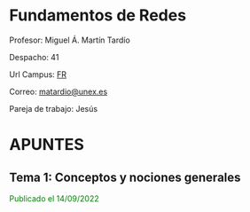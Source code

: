 # Fundamentos de Redes

Profesor: Miguel Á. Martín Tardío

Despacho: 41

Url Campus: [FR](https://campusvirtual.unex.es/zonauex/avuex/course/view.php?id=6323)

Correo: matardio@unex.es

Pareja de trabajo: Jesús 

# APUNTES
## Tema 1: Conceptos y nociones generales
<p style="color: green">Publicado el 14/09/2022</p>



